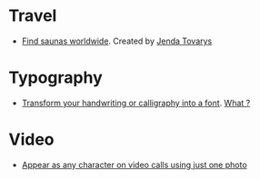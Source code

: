 
# Travel

- [Find saunas worldwide](https://findmysauna.com). Created by [Jenda Tovarys](https://www.linkedin.com/in/jantovarys)


# Typography

- [Transform your handwriting or calligraphy into a font](https://www.calligraphr.com/en). [What ?](https://www.theverge.com/tech/634904/calligraphr-fonts-favorites)

# Video 

- [Appear as any character on video calls using just one photo](https://www.phazr.ai)